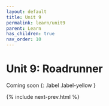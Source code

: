 ```yaml
---
layout: default
title: Unit 9
permalink: learn/unit9
parent: Learn
has_children: true
nav_order: 10
---
```


# Unit 9: Roadrunner

<!-- prettier-ignore-start -->

Coming soon
{: .label .label-yellow }

<!-- prettier-ignore-end -->

{% include next-prev.html %}
